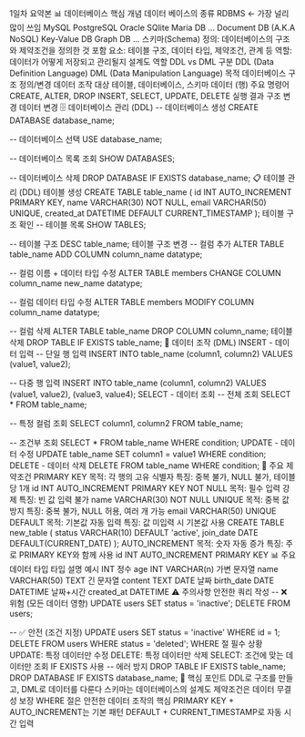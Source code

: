 1일차 요약본
📊 데이터베이스 핵심 개념
데이터 베이스의 종류
RDBMS ← 가장 널리 많이 쓰임
MySQL
PostgreSQL
Oracle
SQlite
Maria DB
…
Document DB (A.K.A NoSQL)
Key-Value DB
Graph DB
…
스키마(Schema)
정의: 데이터베이스의 구조와 제약조건을 정의한 것
포함 요소: 테이블 구조, 데이터 타입, 제약조건, 관계 등
역할: 데이터가 어떻게 저장되고 관리될지 설계도 역할
DDL vs DML
구분
DDL (Data Definition Language)
DML (Data Manipulation Language)
목적
데이터베이스 구조 정의/변경
데이터 조작
대상
테이블, 데이터베이스, 스키마
데이터 (행)
주요 명령어
CREATE, ALTER, DROP
INSERT, SELECT, UPDATE, DELETE
실행 결과
구조 변경
데이터 변경
🗄️ 데이터베이스 관리 (DDL)
-- 데이터베이스 생성
CREATE DATABASE database_name;

-- 데이터베이스 선택
USE database_name;

-- 데이터베이스 목록 조회
SHOW DATABASES;

-- 데이터베이스 삭제
DROP DATABASE IF EXISTS database_name;
📋 테이블 관리 (DDL)
테이블 생성
CREATE TABLE table_name (
  id INT AUTO_INCREMENT PRIMARY KEY,
  name VARCHAR(30) NOT NULL,
  email VARCHAR(50) UNIQUE,
  created_at DATETIME DEFAULT CURRENT_TIMESTAMP
);
테이블 구조 확인
-- 테이블 목록
SHOW TABLES;

-- 테이블 구조
DESC table_name;
테이블 구조 변경
-- 컬럼 추가
ALTER TABLE table_name ADD COLUMN column_name datatype;

-- 컬럼 이름 + 데이터 타입 수정
ALTER TABLE members CHANGE COLUMN column_name new_name datatype;

-- 컬럼 데이터 타입 수정
ALTER TABLE members MODIFY COLUMN column_name datatype;


-- 컬럼 삭제
ALTER TABLE table_name DROP COLUMN column_name;
테이블 삭제
DROP TABLE IF EXISTS table_name;
📝 데이터 조작 (DML)
INSERT - 데이터 입력
-- 단일 행 입력
INSERT INTO table_name (column1, column2) VALUES (value1, value2);

-- 다중 행 입력
INSERT INTO table_name (column1, column2) VALUES
(value1, value2),
(value3, value4);
SELECT - 데이터 조회
-- 전체 조회
SELECT * FROM table_name;

-- 특정 컬럼 조회
SELECT column1, column2 FROM table_name;

-- 조건부 조회
SELECT * FROM table_name WHERE condition;
UPDATE - 데이터 수정
UPDATE table_name SET column1 = value1 WHERE condition;
DELETE - 데이터 삭제
DELETE FROM table_name WHERE condition;
🔐 주요 제약조건
PRIMARY KEY
목적: 각 행의 고유 식별자
특징: 중복 불가, NULL 불가, 테이블당 1개
id INT AUTO_INCREMENT PRIMARY KEY
NOT NULL
목적: 필수 입력 강제
특징: 빈 값 입력 불가
name VARCHAR(30) NOT NULL
UNIQUE
목적: 중복 값 방지
특징: 중복 불가, NULL 허용, 여러 개 가능
email VARCHAR(50) UNIQUE
DEFAULT
목적: 기본값 자동 입력
특징: 값 미입력 시 기본값 사용
CREATE TABLE new_table (
	status VARCHAR(10) DEFAULT 'active',
	join_date DATE DEFAULT(CURRENT_DATE)
); 
AUTO_INCREMENT
목적: 숫자 자동 증가
특징: 주로 PRIMARY KEY와 함께 사용
id INT AUTO_INCREMENT PRIMARY KEY
📊 주요 데이터 타입
타입
설명
예시
INT
정수
age INT
VARCHAR(n)
가변 문자열
name VARCHAR(50)
TEXT
긴 문자열
content TEXT
DATE
날짜
birth_date DATE
DATETIME
날짜+시간
created_at DATETIME
⚠️ 주의사항
안전한 쿼리 작성
-- ❌ 위험 (모든 데이터 영향)
UPDATE users SET status = 'inactive';
DELETE FROM users;

-- ✅ 안전 (조건 지정)
UPDATE users SET status = 'inactive' WHERE id = 1;
DELETE FROM users WHERE status = 'deleted';
WHERE 절 필수 상황
UPDATE: 특정 데이터만 수정
DELETE: 특정 데이터만 삭제
SELECT: 조건에 맞는 데이터만 조회
IF EXISTS 사용
-- 에러 방지
DROP TABLE IF EXISTS table_name;
DROP DATABASE IF EXISTS database_name;
🎯 핵심 포인트
DDL로 구조를 만들고, DML로 데이터를 다룬다
스키마는 데이터베이스의 설계도
제약조건은 데이터 무결성 보장
WHERE 절은 안전한 데이터 조작의 핵심
PRIMARY KEY + AUTO_INCREMENT는 기본 패턴
DEFAULT + CURRENT_TIMESTAMP로 자동 시간 입력